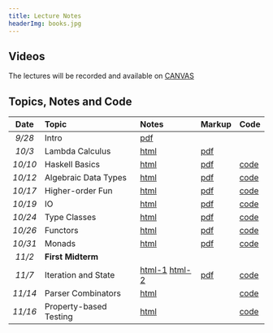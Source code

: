 ```yaml
---
title: Lecture Notes
headerImg: books.jpg
---
```




## Videos

The lectures will be recorded and available on [CANVAS](https://canvas.ucsd.edu/courses/29526)

## Topics, Notes and Code

| **Date**   | **Topic**                       | **Notes**                 | **Markup**           | **Code**           |
|:----------:|:--------------------------------|:--------------------------|:---------------------|:-------------------|
| *9/28*     | Intro                           | [pdf][00-intro]           |                      |                    |
| *10/3*     | Lambda Calculus                 | [html][01-lambda]         | [pdf][01-pdf]        |                    |
| *10/10*    | Haskell Basics                  | [html][02-basic]          | [pdf][02-pdf]        | [code][code-10-10] |
| *10/12*    | Algebraic Data Types            | [html][03-adt]            | [pdf][03-pdf]        | [code][code-10-12] |
| *10/17*    | Higher-order Fun                | [html][04-hof]            | [pdf][04-pdf]        | [code][code-10-17] |
| *10/19*    | IO                              | [html][05-io]             | [pdf][05-pdf]        | [code][code-10-19] |
| *10/24*    | Type Classes 		       | [html][06-typeclasses]    | [pdf][06-pdf]        | [code][code-10-24] |
| *10/26*    | Functors                        | [html][07-functors]       | [pdf][07-pdf]        | [code][code-10-26] |
| *10/31*    | Monads                          | [html][08-monads]         | [pdf][08-pdf]        | [code][code-10-31] |
| *11/2*     | **First Midterm**               |                           |                      |                    |
| *11/7*     |  Iteration and State            | [html-1][09-list] [html-2][10-state]   |  [pdf][10-pdf] | [code][code-11-7] |
| *11/14*    | Parser Combinators              | [html][11-parsers]        |                      | [code][code-11-14] |
| *11/16*    | Property-based Testing          | [html][14-testing]        |                      | [code][code-11-16] |

<!--
| *11/16*    | Monad Transformers              | [html][13-transformers]   |                      | [code][code-11-9]  |
|            | Concurrency                     | [html][15-stm]            | [pdf][pfd13]         | [code][code-11-23] |
|            | Refinement Types                | [1][lh1] [2][lh2] [3][lh3] [4][lh4]   |          |                    |
| *12/3*     | Exceptions                      | [html][13-transformers]   | [pdf][13-exceptions] | [code][code]      |
| *12/8*     | Monad Transformers              | [html][13-transformers]   | [TBD][13-trans]      | [code][code]      |
|            | Property-based Testing          | [html][14-testing]        | [TBD][TBD]           | [code][code]      |
|            | List Monad                      | [html][10-list]           |                      |                  e

-->

[lh1]: http://ucsd-progsys.github.io/lh-workshop/01-index.html
[lh2]: http://ucsd-progsys.github.io/lh-workshop/02-refinements.html
[lh3]: http://ucsd-progsys.github.io/lh-workshop/03-datatypes.html
[lh4]: http://ucsd-progsys.github.io/lh-workshop/04-case-study-insertsort.html


[TBD]: TBD
[code]: https://github.com/ucsd-cse230/fa23/tree/master/static/code/src
[00-intro]: static/raw/lec-intro.pdf
[01-lambda]: lectures/01-lambda.html
[02-basic]: lectures/02-basic.html
[03-adt]: lectures/03-adt.html
[04-hof]: lectures/04-hof.html
[05-io]: lectures/05-io.html
[06-typeclasses]: lectures/06-typeclasses.html
[07-functors]: lectures/07-functors.html
[08-monads]: lectures/08-monads.html
[09-list]: lectures/09-list.html
[10-state]: lectures/10-state.html
[11-parsers]: lectures/11-parsers.html

[13-transformers]: lectures/13-transformers.html
[14-testing]: lectures/14-testing.html

[01-pdf]: static/raw/01-lambda.pdf
[02-pdf]: static/raw/02-basic.pdf
[03-pdf]: static/raw/03-adt.pdf
[04-pdf]: static/raw/04-hof.pdf
[05-pdf]: static/raw/05-io.pdf
[06-pdf]: static/raw/06-classes.pdf
[07-pdf]: static/raw/07-functors.pdf
[08-pdf]: static/raw/08-monads.pdf
[10-pdf]: static/raw/10-state.pdf

[code-10-10]: https://github.com/ucsd-cse230/fa23/tree/main/static/code/src/lec_10_10_23.hs
[code-10-12]: https://github.com/ucsd-cse230/fa23/tree/main/static/code/src/lec_10_12_23.hs
[code-10-17]: https://github.com/ucsd-cse230/fa23/tree/main/static/code/src/lec_10_17_23.hs
[code-10-19]: https://github.com/ucsd-cse230/fa23/tree/main/static/code/src/hello.hs
[code-10-24]: https://github.com/ucsd-cse230/fa23/tree/main/static/code/src/lec_10_26_23.hs
[code-10-26]: https://github.com/ucsd-cse230/fa23/tree/main/static/code/src/lec_10_24_23.hs
[code-10-31]: https://github.com/ucsd-cse230/fa23/tree/main/static/code/src/lec_10_31_23.hs
[code-11-7]: https://github.com/ucsd-cse230/fa23/tree/main/static/code/src/lec_11_7_23.hs
[code-11-14]: https://github.com/ucsd-cse230/fa23/tree/main/static/code/src/lec_11_14_23.hs
[code-11-16]: https://github.com/ucsd-cse230/fa23/tree/main/static/code/src/lec_11_16_23.hs

